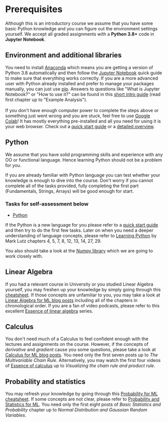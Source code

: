# Prerequisites

Although this is an introductory course we assume that you have some basic Python knowledge and you can figure out the environment settings yourself. We accept all graded assignments with a **Python 3.8+** code in **Jupyter Notebook**.

## Environment and additional libraries
You need to install [Anaconda](https://docs.conda.io/projects/conda/en/latest/user-guide/install/index.html) which means you are getting a version of Python 3.8 automatically and then follow the [Jupyter Notebook](https://jupyter-notebook-beginner-guide.readthedocs.io/en/latest/) quick guide to make sure that everything works correctly. If you are a more advanced user with Python already installed and prefer to manage your packages manually, you can just use [pip](https://jupyter.org/install). Answers to questions like "What is Jupyter Notebook?" or "How to use it?" can be found in this [short intro guide](https://www.dataquest.io/blog/jupyter-notebook-tutorial/) (read first chapter up to "Example Analysis").<br><br>
If you don't have enough computer power to complete the steps above or something just went wrong and you are stuck, feel free to use [Google Colab](https://colab.research.google.com/)! It has mostly everything pre-installed and all you need for using it is your web browser. Check out a [quick start guide](https://medium.com/@dinaelhanan/an-absolute-beginners-guide-to-google-colaboratory-d55c0eb375de) or a [detailed overview](https://www.tutorialspoint.com/google_colab/google_colab_quick_guide.htm).

## Python

We assume that you have solid programming skills and experience with any OO or functional language. Hence learning Python should not be a problem for you.

If you are already familiar with Python language you can test whether your knowledge is enough to dive into the course. Don't worry if you cannot complete all of the tasks provided, fully completing the first part (Fundamentals, Strings, Arrays) will be good enough for start.
### Tasks for self-assessment below
- [Python](https://github.com/rolling-scopes-school/ml-intro/blob/2022/0_prerequisites/python_tasks.md)

If the Python is a new language for you please refer to a [quick start guide](https://www.stavros.io/tutorials/python/) and then try to do the first few tasks. Later on when you need a deeper understanding of language concepts, please refer to [Learning Python](https://learning-python.com/about-lp.html) by Mark Lutz chapters 4, 5, 7, 8, 12, 13, 14, 27, 29.

You also should take a look at the [Numpy library](https://cs231n.github.io/python-numpy-tutorial/#numpy) which we are going to work closely with.

## Linear Algebra
If you had a relevant course in University or you studied Linear Algebra yourself, you may freshen up your knowledge by simply going through this [cheatsheet](https://stanford.edu/~shervine/teaching/cs-229/refresher-algebra-calculus). If those concepts are unfamiliar to you, you may take a look at [Linear Algebra for ML blog posts](https://programmathically.com/linear-algebra-for-machine-learning/) including all of the chapters in chronological order. If you are a fan of video podcasts, please refer to this excellent [Essence of linear algebra](https://www.youtube.com/playlist?list=PLZHQObOWTQDPD3MizzM2xVFitgF8hE_ab) series.

## Calculus
You don't need much of a Calculus to feel confident enough with the lectures and assignments on the course. However, if the concepts of _derivative_ and _gradient_ cause you some questions, please take a look at [Calculus for ML blog posts](https://programmathically.com/calculus-for-machine-learning/). You need only the first seven posts up to _The Multivariable Chain Rule_. Alternatively, you may watch the first four videos of [Essence of calculus](https://www.youtube.com/playlist?list=PLZHQObOWTQDMsr9K-rj53DwVRMYO3t5Yr) up to _Visualizing the chain rule and product rule_.

## Probability and statistics
You may refresh your knowledge by going through this [Probability for ML cheatsheet](https://stanford.edu/~shervine/teaching/cme-106/cheatsheet-probability). If some concepts are not clear, please refer to [Probability and Statistics for ML](https://programmathically.com/probability-and-statistics-for-machine-learning-and-data-science/). You need only the first eight posts of _Basic Statistics and Probability_ chapter up to _Normal Distribution and Gaussian Random Variables_. 
